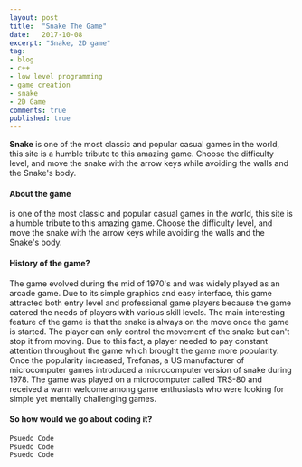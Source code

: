 ```yaml
---
layout: post
title:  "Snake The Game"
date:   2017-10-08
excerpt: "Snake, 2D game"
tag:
- blog
- c++
- low level programming
- game creation
- snake
- 2D Game
comments: true
published: true
---
```

**Snake** is one of the most classic and popular casual games in the world, this site is a humble tribute to this amazing game.
Choose the difficulty level, and move the snake with the arrow keys while avoiding the walls and the Snake's body.

#### About the game
is one of the most classic and popular casual games in the world, this site is a humble tribute to this amazing game.
Choose the difficulty level, and move the snake with the arrow keys while avoiding the walls and the Snake's body. <br/>


#### History of the game?
The game evolved during the mid of 1970's and was widely played as an arcade game. Due to its simple graphics and easy interface, this game attracted both entry level and professional game players because the game catered the needs of players with various skill levels.
The main interesting feature of the game is that the snake is always on the move once the game is started. The player can only control the movement of the snake but can't stop it from moving.
Due to this fact, a player needed to pay constant attention throughout the game which brought the game more popularity. Once the popularity increased, Trefonas, a US manufacturer of microcomputer games introduced a microcomputer version of snake during 1978.
The game was played on a microcomputer called TRS-80 and received a warm welcome among game enthusiasts who were looking for simple yet mentally challenging games.<br/>


#### So how would we go about coding it?
~~~ C++
Psuedo Code
Psuedo Code
Psuedo Code
~~~






